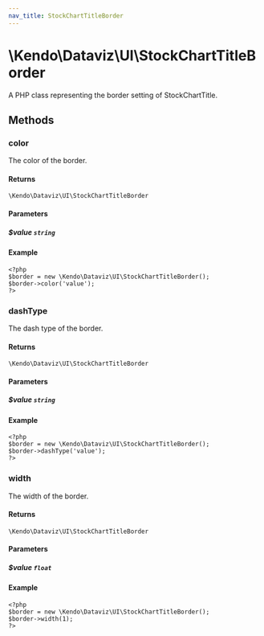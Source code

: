 ```yaml
---
nav_title: StockChartTitleBorder
---
```


# \Kendo\Dataviz\UI\StockChartTitleBorder

A PHP class representing the border setting of StockChartTitle.


## Methods

### color
The color of the border.

#### Returns
`\Kendo\Dataviz\UI\StockChartTitleBorder`

#### Parameters

##### $value `string`



#### Example 
    <?php
    $border = new \Kendo\Dataviz\UI\StockChartTitleBorder();
    $border->color('value');
    ?>

### dashType
The dash type of the border.

#### Returns
`\Kendo\Dataviz\UI\StockChartTitleBorder`

#### Parameters

##### $value `string`



#### Example 
    <?php
    $border = new \Kendo\Dataviz\UI\StockChartTitleBorder();
    $border->dashType('value');
    ?>

### width
The width of the border.

#### Returns
`\Kendo\Dataviz\UI\StockChartTitleBorder`

#### Parameters

##### $value `float`



#### Example 
    <?php
    $border = new \Kendo\Dataviz\UI\StockChartTitleBorder();
    $border->width(1);
    ?>

